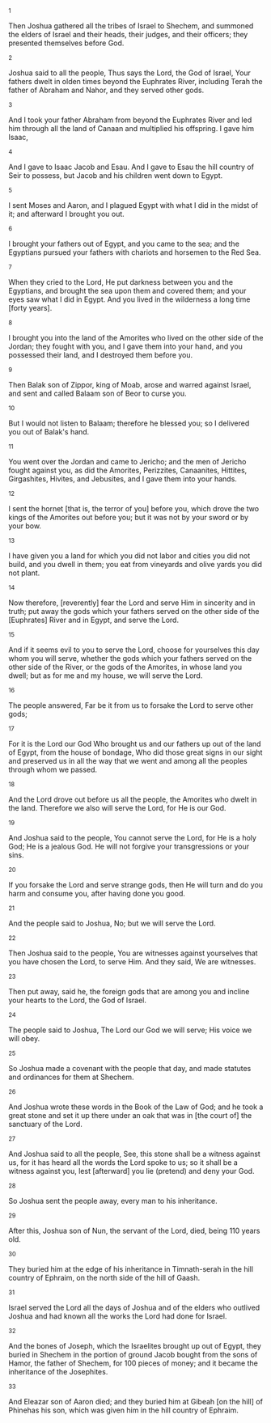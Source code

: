 <sup>1</sup> 

Then Joshua gathered all the tribes of Israel to Shechem, and summoned the elders of Israel and their heads, their judges, and their officers; they presented themselves before God. 

<sup>2</sup> 

Joshua said to all the people, Thus says the Lord, the God of Israel, Your fathers dwelt in olden times beyond the Euphrates River, including Terah the father of Abraham and Nahor, and they served other gods. 

<sup>3</sup> 

And I took your father Abraham from beyond the Euphrates River and led him through all the land of Canaan and multiplied his offspring. I gave him Isaac, 

<sup>4</sup> 

And I gave to Isaac Jacob and Esau. And I gave to Esau the hill country of Seir to possess, but Jacob and his children went down to Egypt. 

<sup>5</sup> 

I sent Moses and Aaron, and I plagued Egypt with what I did in the midst of it; and afterward I brought you out. 

<sup>6</sup> 

I brought your fathers out of Egypt, and you came to the sea; and the Egyptians pursued your fathers with chariots and horsemen to the Red Sea. 

<sup>7</sup> 

When they cried to the Lord, He put darkness between you and the Egyptians, and brought the sea upon them and covered them; and your eyes saw what I did in Egypt. And you lived in the wilderness a long time [forty years]. 

<sup>8</sup> 

I brought you into the land of the Amorites who lived on the other side of the Jordan; they fought with you, and I gave them into your hand, and you possessed their land, and I destroyed them before you. 

<sup>9</sup> 

Then Balak son of Zippor, king of Moab, arose and warred against Israel, and sent and called Balaam son of Beor to curse you. 

<sup>10</sup> 

But I would not listen to Balaam; therefore he blessed you; so I delivered you out of Balak's hand. 

<sup>11</sup> 

You went over the Jordan and came to Jericho; and the men of Jericho fought against you, as did the Amorites, Perizzites, Canaanites, Hittites, Girgashites, Hivites, and Jebusites, and I gave them into your hands. 

<sup>12</sup> 

I sent the hornet [that is, the terror of you] before you, which drove the two kings of the Amorites out before you; but it was not by your sword or by your bow. 

<sup>13</sup> 

I have given you a land for which you did not labor and cities you did not build, and you dwell in them; you eat from vineyards and olive yards you did not plant. 

<sup>14</sup> 

Now therefore, [reverently] fear the Lord and serve Him in sincerity and in truth; put away the gods which your fathers served on the other side of the [Euphrates] River and in Egypt, and serve the Lord. 

<sup>15</sup> 

And if it seems evil to you to serve the Lord, choose for yourselves this day whom you will serve, whether the gods which your fathers served on the other side of the River, or the gods of the Amorites, in whose land you dwell; but as for me and my house, we will serve the Lord. 

<sup>16</sup> 

The people answered, Far be it from us to forsake the Lord to serve other gods; 

<sup>17</sup> 

For it is the Lord our God Who brought us and our fathers up out of the land of Egypt, from the house of bondage, Who did those great signs in our sight and preserved us in all the way that we went and among all the peoples through whom we passed. 

<sup>18</sup> 

And the Lord drove out before us all the people, the Amorites who dwelt in the land. Therefore we also will serve the Lord, for He is our God. 

<sup>19</sup> 

And Joshua said to the people, You cannot serve the Lord, for He is a holy God; He is a jealous God. He will not forgive your transgressions or your sins. 

<sup>20</sup> 

If you forsake the Lord and serve strange gods, then He will turn and do you harm and consume you, after having done you good. 

<sup>21</sup> 

And the people said to Joshua, No; but we will serve the Lord. 

<sup>22</sup> 

Then Joshua said to the people, You are witnesses against yourselves that you have chosen the Lord, to serve Him. And they said, We are witnesses. 

<sup>23</sup> 

Then put away, said he, the foreign gods that are among you and incline your hearts to the Lord, the God of Israel. 

<sup>24</sup> 

The people said to Joshua, The Lord our God we will serve; His voice we will obey. 

<sup>25</sup> 

So Joshua made a covenant with the people that day, and made statutes and ordinances for them at Shechem. 

<sup>26</sup> 

And Joshua wrote these words in the Book of the Law of God; and he took a great stone and set it up there under an oak that was in [the court of] the sanctuary of the Lord. 

<sup>27</sup> 

And Joshua said to all the people, See, this stone shall be a witness against us, for it has heard all the words the Lord spoke to us; so it shall be a witness against you, lest [afterward] you lie (pretend) and deny your God. 

<sup>28</sup> 

So Joshua sent the people away, every man to his inheritance. 

<sup>29</sup> 

After this, Joshua son of Nun, the servant of the Lord, died, being 110 years old. 

<sup>30</sup> 

They buried him at the edge of his inheritance in Timnath-serah in the hill country of Ephraim, on the north side of the hill of Gaash. 

<sup>31</sup> 

Israel served the Lord all the days of Joshua and of the elders who outlived Joshua and had known all the works the Lord had done for Israel. 

<sup>32</sup> 

And the bones of Joseph, which the Israelites brought up out of Egypt, they buried in Shechem in the portion of ground Jacob bought from the sons of Hamor, the father of Shechem, for 100 pieces of money; and it became the inheritance of the Josephites. 

<sup>33</sup> 

And Eleazar son of Aaron died; and they buried him at Gibeah [on the hill] of Phinehas his son, which was given him in the hill country of Ephraim.